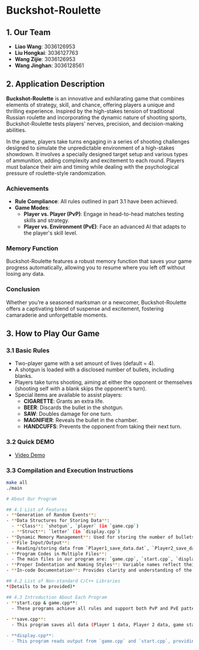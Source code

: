 # Buckshot-Roulette

## 1. Our Team
- **Liao Wang**: 3036126953
- **Liu Hongkai**: 3036127763
- **Wang Zijie**: 3036126953
- **Wang Jinghan**: 3036128561

## 2. Application Description
**Buckshot-Roulette** is an innovative and exhilarating game that combines elements of strategy, skill, and chance, offering players a unique and thrilling experience. Inspired by the high-stakes tension of traditional Russian roulette and incorporating the dynamic nature of shooting sports, Buckshot-Roulette tests players' nerves, precision, and decision-making abilities.

In the game, players take turns engaging in a series of shooting challenges designed to simulate the unpredictable environment of a high-stakes showdown. It involves a specially designed target setup and various types of ammunition, adding complexity and excitement to each round. Players must balance their aim and timing while dealing with the psychological pressure of roulette-style randomization.

### Achievements
- **Rule Compliance**: All rules outlined in part 3.1 have been achieved.
- **Game Modes**: 
  - **Player vs. Player (PvP)**: Engage in head-to-head matches testing skills and strategy.
  - **Player vs. Environment (PvE)**: Face an advanced AI that adapts to the player's skill level.

### Memory Function
Buckshot-Roulette features a robust memory function that saves your game progress automatically, allowing you to resume where you left off without losing any data.

### Conclusion
Whether you’re a seasoned marksman or a newcomer, Buckshot-Roulette offers a captivating blend of suspense and excitement, fostering camaraderie and unforgettable moments.

## 3. How to Play Our Game
### 3.1 Basic Rules
- Two-player game with a set amount of lives (default = 4).
- A shotgun is loaded with a disclosed number of bullets, including blanks.
- Players take turns shooting, aiming at either the opponent or themselves (shooting self with a blank skips the opponent's turn).
- Special items are available to assist players:
  - **CIGARETTE**: Grants an extra life.
  - **BEER**: Discards the bullet in the shotgun.
  - **SAW**: Doubles damage for one turn.
  - **MAGNIFIER**: Reveals the bullet in the chamber.
  - **HANDCUFFS**: Prevents the opponent from taking their next turn.

### 3.2 Quick DEMO
- [Video Demo](https://youtu.be/9pU-0DAcSxM)

### 3.3 Compilation and Execution Instructions
```bash
make all
./main

# About Our Program

## 4.1 List of Features
- **Generation of Random Events**: 
- **Data Structures for Storing Data**:
  - **Class**: `shotgun`, `player` (in `game.cpp`)
  - **Struct**: `letter` (in `display.cpp`)
- **Dynamic Memory Management**: Used for storing the number of bullets.
- **File Input/Output**: 
  - Reading/storing data from `Player1_save_data.dat`, `Player2_save_data.dat`, `Save_Statue`.
- **Program Codes in Multiple Files**: 
  - The main files in our program are: `game.cpp`, `start.cpp`, `display.cpp`, `save.cpp`, with `main.cpp` used to run the program.
- **Proper Indentation and Naming Styles**: Variable names reflect their usage clearly.
- **In-code Documentation**: Provides clarity and understanding of the code.

## 4.2 List of Non-standard C/C++ Libraries
*(Details to be provided)*

## 4.3 Introduction About Each Program
- **start.cpp & game.cpp**: 
  - These programs achieve all rules and support both PvP and PvE patterns. They read player input and manage the process of each turn.
  
- **save.cpp**: 
  - This program saves all data (Player 1 data, Player 2 data, game status) into the game's database.

- **display.cpp**: 
  - This program reads output from `game.cpp` and `start.cpp`, providing different interfaces to show players the updated information.
